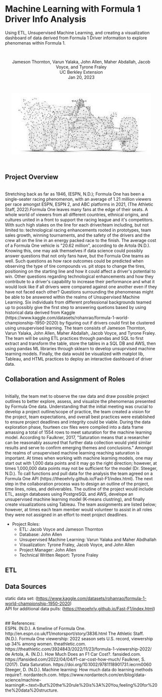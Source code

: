 # Machine Learning with Formula 1 Driver Info Analysis
Using ETL, Unsupervised Machine Learning, and creating a visualization dashboard of data derived from Formula 1 Driver information to explore phenomenas within Formula 1.  

<br/>
<p align="center">Jameson Thornton, Varun Yalaka, John Allen, Maher Abdallah, Jacob Voyce, and Tyrone Fraley<br/>
UC Berkley Extension<br/>
Jan 20, 2023<br/>
<p/>

<br/>
<p align="center">
  <img width="460" height="200" src="Images/formulaonedatapoints.jpeg">
</p>
<br/>

## Project Overview

<br/>
Stretching back as far as 1946, (ESPN, N.D.); Formula One has been a single-seater racing phenomenon, with an average of 1.21 million viewers per race amongst ESPN, ESPN 2, and ABC platforms in 2021, (The Athletic Staff, 2022).Formula One leaves many fans at the edge of their seats. A whole world of viewers from all different countries, ethnical origins, and cultures united in a front to support the racing league and it's competitors. With such high stakes on the line for each driver/team including, but not limited to: technological racing enhancements rooted in prototypes, team sales growth, winning tournaments, and the safety of the drivers and the crew all on the line in an energy packed race to the finish. The average cost of a Formula One vehicle is "20.62 million", according to de Artola (N.D.).
Knowing this, one may ask themselves if data science could possibly answer questions that not only fans have, but the Formula One teams as well. Such questions  as how race outcomes could be predicted when observing the type of tire compounds vs. pit stops to change the tires, positioning on the starting line and how it could affect a driver's potential to win. Other questions regarding technological enhancements and how they contribute to a driver's capability to increase their performance and what it would look like if all drivers were compared against one another even if they have not faced each other? Questions surrounding the phenomenas might be able to be answered within the realms of Unsupervised Machine Learning. Six individuals from different professional backgrounds teamed up to possibly give the first step to answering quetions based by using historical data derived from Kaggle (https://www.kaggle.com/datasets/rohanrao/formula-1-world-championship-1950-2020) by figuring out if drivers could first be clustered using unsupervised learning. The team consists of Jameson Thornton, Varun Yalaka, John Allen, Maher Abdallah, Jacob Voyce, and Tyrone Fraley. The team will be using ETL practices through pandas and SQL to first extract and transform the table, store the tables in a SQL DB and AWS, then using pandas ML libraries through sklearn to develop unsuprvised machine learning models. Finally, the data would be visualized with matplot lib, Tableau, and HTML practices to deploy an interactive dashboard of driver data. 
 
 <br/>
 
## Collaboration and Assignment of Roles

<br/>
Initially, the team met to observe the raw data and draw possible project outlines to better explore, assess, and visualize the phenomenas presented by Formula One data. Understanding that the initial meeting was crucial to develop a project outline/scope of practice, the team created a vision for the project, team expectations, and overall best practices were established to ensure project deadlines and integrity could be viable. During the data exploration phase, fourteen csv files were compiled into a data frame amassing a total of 1554 rows to meet saturation for the machine learning model. According to Faulkner, 2017, "Saturation means that a researcher can be reasonably assured that further data collection would yield similar results and serve to confirm emerging themes and conclusions." Amongst the realms of unsupervised machine learning reaching saturation is important. At times when working with machine learning models, one may start out with 1,000 data points and it may go the right direction; however, at times 1,000,000 data points may not be sufficient for the model (Dr. Steeger, N.D.). To call functions and pull data for the analysis the team agreed on a Formula One API (https://theoehrly.github.io/Fast-F1/index.html). The next step in the collaboration process was to design an outline of the project, time lines, roles, and deliverables. The outline of the project would include ETL, assign databases using PostgreSQL and AWS, develope an unsupervised machine learning model (K-means clustring), and finally create visualizations using Tableau. The team assignments are listed below; however, at times each team member would volunteer to assist in all roles they were not assigned in an effort to meet project deadlines.

* Project Roles:
    * ETL: Jacob Voyce and Jameson Thornton
    * Database: John Allen
    * Unsupervised Machine Learning: Varun Yalaka and Maher Abdhallah
    * Visualization: Tyrone Fraley, Jacob Voyce, and John Allen
    * Project Manager: John Allen
    * Technical Written Report: Tyrone Fraley 

## ETL






## Data Sources
static data set: (https://www.kaggle.com/datasets/rohanrao/formula-1-world-championship-1950-2020)  
API for additional data pulls:
(https://theoehrly.github.io/Fast-F1/index.html)


<br/>
## References:
<br/>
ESPN. (N.D.). A timeline of Formula One. http://en.espn.co.uk/f1/motorsport/story/3836.html
The Athletic Staff. (N.D.). Formula One viewership: 2022 season sets U.S. record, viewership up 34% among women. theathletic.com. https://theathletic.com/3924843/2022/11/23/formula-1-viewership-2022/
de Artola, A. (N.D.). How Much Does an F1 Car Cost?. fansided.com. https://fansided.com/2022/04/04/f1-car-cost-how-much/
Faulkner, S. (2017). Data Saturation. https://doi.org/10.1002/9781118901731.iecrm0060
Steeger, D. (N.D.). Machine learning: How much data do learning methods require?. nordantech.com. https://www.nordantech.com/en/blog/data-science/machine-learning#:~:text=But%20the%20rule%20is%3A%20You,feeling%20for%20the%20data%20structure.
